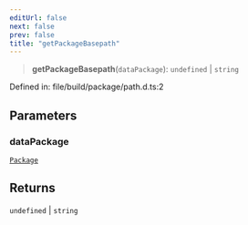 ```yaml
---
editUrl: false
next: false
prev: false
title: "getPackageBasepath"
---
```


> **getPackageBasepath**(`dataPackage`): `undefined` \| `string`

Defined in: file/build/package/path.d.ts:2

## Parameters

### dataPackage

[`Package`](/reference/dpkit/package/)

## Returns

`undefined` \| `string`
